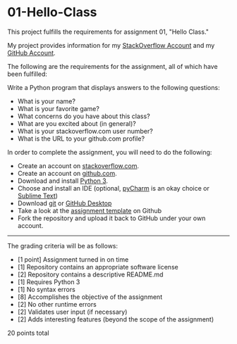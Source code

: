 # 01-Hello-Class

This project fulfills the requirements for assignment 01, "Hello Class."

My project provides information for my [StackOverflow Account](https://stackoverflow.com/users/9198835/) and my [GitHub Account](https://github.com/blcmill).

The following are the requirements for the assignment, all of which have been fulfilled:

Write a Python program that displays answers to the following questions:

* What is your name?
* What is your favorite game?
* What concerns do you have about this class?
* What are you excited about (in general)?
* What is your stackoverflow.com user number?
* What is the URL to your github.com profile?

In order to complete the assignment, you will need to do the following:

* Create an account on [stackoverflow.com](https://stackoverflow.com).
* Create an account on [github.com](https://github.com).
* Download and install [Python 3](https://www.python.org/downloads/).
* Choose and install an IDE (optional, [pyCharm](https://www.jetbrains.com/pycharm/) is an okay choice or [Sublime Text](http://www.sublimetext.com/))
* Download [git](https://git-scm.com/downloads) or [GitHub Desktop](https://desktop.github.com/)
* Take a look at the [assignment template](https://github.com/ILS-Z399/01-Hello-Class) on Github
* Fork the repository and upload it back to GitHub under your own account.

---

The grading criteria will be as follows:

* [1 point] Assignment turned in on time
* [1] Repository contains an appropriate software license
* [2] Repository contains a descriptive README.md
* [1] Requires Python 3
* [1] No syntax errors
* [8] Accomplishes the objective of the assignment
* [2] No other runtime errors
* [2] Validates user input (if necessary)
* [2] Adds interesting features (beyond the scope of the assignment)

20 points total
